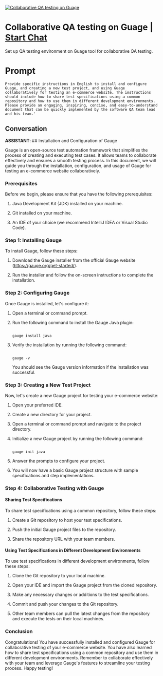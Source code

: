 
[![Collaborative QA testing on Guage](https://flow-prompt-covers.s3.us-west-1.amazonaws.com/icon/cute/cute_2.png)](https://gptcall.net/chat.html?data=%7B%22contact%22%3A%7B%22id%22%3A%22l9swDDHtxK2S7TnWfMhG9%22%2C%22flow%22%3Atrue%7D%7D)
# Collaborative QA testing on Guage | [Start Chat](https://gptcall.net/chat.html?data=%7B%22contact%22%3A%7B%22id%22%3A%22l9swDDHtxK2S7TnWfMhG9%22%2C%22flow%22%3Atrue%7D%7D)
Set up QA testing environment on Guage tool for collaborative QA testing.

# Prompt

```
Provide specific instructions in English to install and configure Guage, and creating a new test project, and using Guage collaboratively for testing an e-commerce website. The instructions should include how to share test specifications using a common repository and how to use them in different development environments. Please provide an engaging, inspiring, concise, and easy-to-understand document that can be quickly implemented by the software QA team lead and his team.'
```

## Conversation

**ASSISTANT**: ## Installation and Configuration of Gauge



Gauge is an open-source test automation framework that simplifies the process of creating and executing test cases. It allows teams to collaborate effectively and ensures a smooth testing process. In this document, we will guide you through the installation, configuration, and usage of Gauge for testing an e-commerce website collaboratively.



### Prerequisites

Before we begin, please ensure that you have the following prerequisites:



1. Java Development Kit (JDK) installed on your machine.

2. Git installed on your machine.

3. An IDE of your choice (we recommend IntelliJ IDEA or Visual Studio Code).



### Step 1: Installing Gauge

To install Gauge, follow these steps:



1. Download the Gauge installer from the official Gauge website (https://gauge.org/get-started/).

2. Run the installer and follow the on-screen instructions to complete the installation.



### Step 2: Configuring Gauge

Once Gauge is installed, let's configure it:



1. Open a terminal or command prompt.

2. Run the following command to install the Gauge Java plugin:



   ```shell

   gauge install java

   ```



3. Verify the installation by running the following command:



   ```shell

   gauge -v

   ```



   You should see the Gauge version information if the installation was successful.



### Step 3: Creating a New Test Project

Now, let's create a new Gauge project for testing your e-commerce website:



1. Open your preferred IDE.

2. Create a new directory for your project.

3. Open a terminal or command prompt and navigate to the project directory.

4. Initialize a new Gauge project by running the following command:



   ```shell

   gauge init java

   ```



5. Answer the prompts to configure your project.

6. You will now have a basic Gauge project structure with sample specifications and step implementations.



### Step 4: Collaborative Testing with Gauge



#### Sharing Test Specifications

To share test specifications using a common repository, follow these steps:



1. Create a Git repository to host your test specifications.

2. Push the initial Gauge project files to the repository.

3. Share the repository URL with your team members.



#### Using Test Specifications in Different Development Environments

To use test specifications in different development environments, follow these steps:



1. Clone the Git repository to your local machine.

2. Open your IDE and import the Gauge project from the cloned repository.

3. Make any necessary changes or additions to the test specifications.

4. Commit and push your changes to the Git repository.

5. Other team members can pull the latest changes from the repository and execute the tests on their local machines.



### Conclusion

Congratulations! You have successfully installed and configured Gauge for collaborative testing of your e-commerce website. You have also learned how to share test specifications using a common repository and use them in different development environments. Remember to collaborate effectively with your team and leverage Gauge's features to streamline your testing process. Happy testing!


